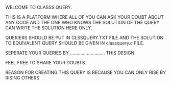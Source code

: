 WELCOME TO CLASSS QUERY.








THIS IS A PLATFORM WHERE ALL OF YOU CAN ASK YOUR DOUBT ABOUT ANY CODE AND THE ONE WHO KNOWS THE SOLUTION OF THE QUERY CAN WRITE THE SOLUTION HERE ONLY.






QUERIERS SHOULD BE PUT IN CLSSQUERY.TXT FILE AND THE SOLUTION TO EQUIVALENT QUERY SHOULD BE GIVEN IN classquery.c FILE.








SEPERATE YOUR QUERIES BY ........................... THIS DESIGN.














FEEL FREE TO SHARE YOUR DOUBTS.







REASON FOR CREATING THIS QUERY IS BECAUSE YOU CAN ONLY RISE BY RISING OTHERS.
